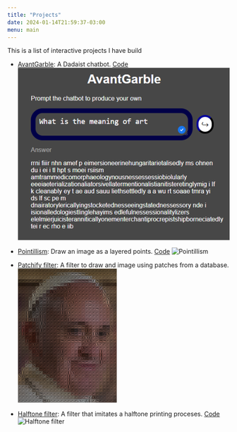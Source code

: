 ```yaml
---
title: "Projects"
date: 2024-01-14T21:59:37-03:00
menu: main
---
```


This is a list of interactive projects I have build

 - [AvantGarble](https://tito21.github.io/AvantGarble/): A Dadaist chatbot.
 [Code](https://github.com/tito21/AvantGarble)
 ![AvantGrable](https://github.com/tito21/AvantGarble/blob/main/sample.png?raw=true)

 - [Pointillism](https://tito21.github.io/pointillism/): Draw an image as a
 layered points. [Code](https://github.com/tito21/pointillism)
 ![Pointillism](/projects/pointillism.png)

 - [Patchify filter](https://github.com/tito21/patchify/): A filter to draw and
 image using patches from a database.
 ![Patchfy filter](https://github.com/tito21/patchify/raw/main/results/francis-color-fine.png)

 - [Halftone filter](https://tito21.github.io/halftone/): A filter that imitates
 a halftone printing proceses. [Code](https://github.com/tito21/halftone)
 ![Halftone filter](/projects/halftone.png)